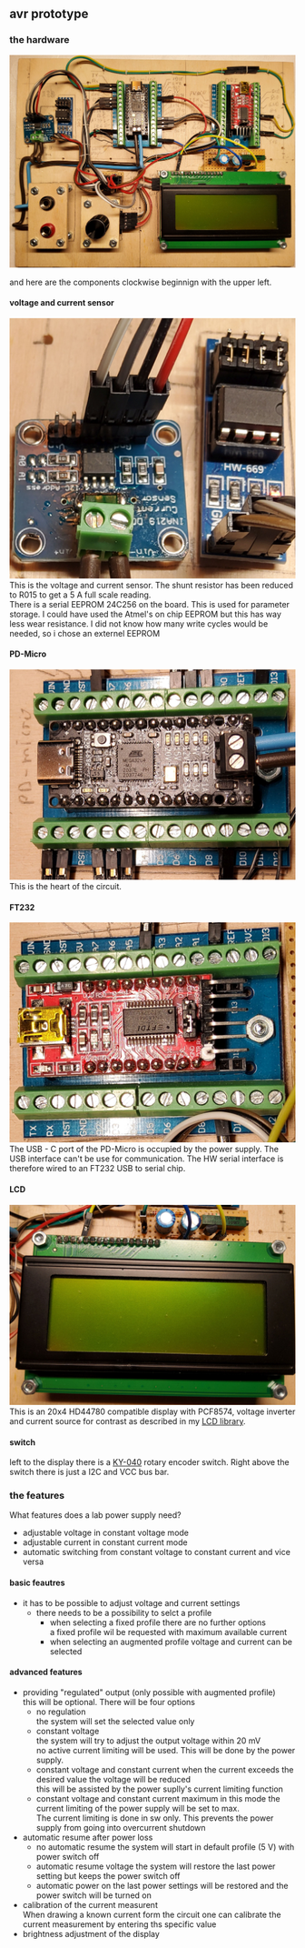 
## avr prototype

### the hardware
![PD-PPS-COntroller](./img/PD-PPS-Controller.jpg)  

and here are the components clockwise beginnign with the upper left.  

#### voltage and current sensor
![INA219 and 24C256](./img/INA219-24C256.jpg)  
This is the voltage and current sensor. The shunt resistor has been reduced to R015 to get a 5 A full scale reading.  
There is a serial EEPROM 24C256 on the board. This is used for parameter storage. I could have used the Atmel's on 
chip EEPROM but this has way less wear resistance. I did not know how many write cycles would be needed, so i chose
an externel EEPROM

#### PD-Micro
![PD-Micro](../img/PD-Micro.jpg)  
This is the heart of the circuit. 

#### FT232
![FT232](../img/FT232-USB-Serial.jpg)
The USB - C port of the PD-Micro is occupied by the power supply. The USB interface can't be use for communication.
The HW serial interface is therefore wired to an FT232 USB to serial chip.

#### LCD
![display and contrast voltage](../img/Display_Contrast.jpg)  
This is an 20x4 HD44780 compatible display with PCF8574, voltage inverter and current source for contrast as described 
in my [LCD library](https://github.com/Ueberspannung/LCD44780).

#### switch
left to the display there is a [KY-040](https://github.com/Ueberspannung/RotaryEncoderSwitch) rotary encoder switch. 
Right above the switch there is just a I2C and VCC bus bar.  

### the features
What features does a lab power supply need?  
- adjustable voltage in constant voltage mode
- adjustable current in constant current mode
- automatic switching from constant voltage to constant current and vice versa

#### basic feautres
- it has to be possible to adjust voltage and current settings
    - there needs to be a possibility to selct a profile  
      - when selecting a fixed profile there are no further options  
	    a fixed profile wil be requested with maximum available current
	  - when selecting an augmented profile voltage and current can be selected

#### advanced features
- providing "regulated" output (only possible with augmented profile)  
  this will be optional. There will be four options
    - no regulation  
      the system will set the selected value only
    - constant voltage  
      the system will try to adjust the output voltage within 20 mV  
      no active current limiting will be used. This will be done 
      by the power supply.	  
    - constant voltage and constant current
	  when the current exceeds the desired value the voltage will be reduced  
	  this will be assisted by the power suplly's current limiting function
    - constant voltage and constant current maximum
	  in this mode the current limiting of the power supply will be set to max.  
	  The current limiting is done in sw only. This prevents the power supply from
	  going into overcurrent shutdown
- automatic resume after power loss
    - no automatic resume
	  the system will start in default profile (5 V) with power switch off
    - automatic resume voltage
	  the system will restore the last power setting but keeps the power switch off
	- automatic power on
	  the last power settings will be restored and the power switch will be turned on
- calibration of the current measurent  
  When drawing a known current form the circuit one can calibrate the current measurement
  by entering ths specific value
- brightness adjustment of the display
